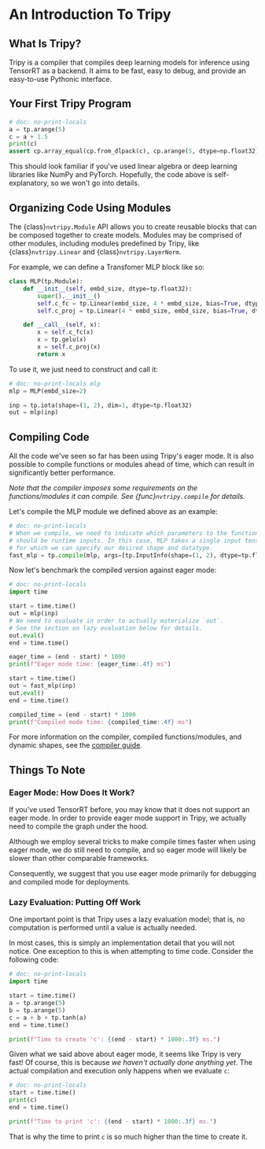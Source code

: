 # An Introduction To Tripy

## What Is Tripy?

Tripy is a compiler that compiles deep learning models for inference using TensorRT as a backend.
It aims to be fast, easy to debug, and provide an easy-to-use Pythonic interface.

## Your First Tripy Program

```py
# doc: no-print-locals
a = tp.arange(5)
c = a + 1.5
print(c)
assert cp.array_equal(cp.from_dlpack(c), cp.arange(5, dtype=np.float32) + 1.5) # doc: omit
```

This should look familiar if you've used linear algebra or deep learning libraries like
NumPy and PyTorch. Hopefully, the code above is self-explanatory, so we won't go into details.

## Organizing Code Using Modules

The {class}`nvtripy.Module` API allows you to create reusable blocks that can be composed together
to create models. Modules may be comprised of other modules, including modules predefined
by Tripy, like {class}`nvtripy.Linear` and {class}`nvtripy.LayerNorm`.

For example, we can define a Transfomer MLP block like so:

```py
class MLP(tp.Module):
    def __init__(self, embd_size, dtype=tp.float32):
        super().__init__()
        self.c_fc = tp.Linear(embd_size, 4 * embd_size, bias=True, dtype=dtype)
        self.c_proj = tp.Linear(4 * embd_size, embd_size, bias=True, dtype=dtype)

    def __call__(self, x):
        x = self.c_fc(x)
        x = tp.gelu(x)
        x = self.c_proj(x)
        return x
```

To use it, we just need to construct and call it:

```py
# doc: no-print-locals mlp
mlp = MLP(embd_size=2)

inp = tp.iota(shape=(1, 2), dim=1, dtype=tp.float32)
out = mlp(inp)
```

## Compiling Code

All the code we've seen so far has been using Tripy's eager mode. It is also possible to compile
functions or modules ahead of time, which can result in significantly better performance.

*Note that the compiler imposes some requirements on the functions/modules it can compile.*
*See {func}`nvtripy.compile` for details.*

Let's compile the MLP module we defined above as an example:

```py
# doc: no-print-locals
# When we compile, we need to indicate which parameters to the function
# should be runtime inputs. In this case, MLP takes a single input tensor
# for which we can specify our desired shape and datatype.
fast_mlp = tp.compile(mlp, args=[tp.InputInfo(shape=(1, 2), dtype=tp.float32)])
```

Now let's benchmark the compiled version against eager mode:
```py
# doc: no-print-locals
import time

start = time.time()
out = mlp(inp)
# We need to evaluate in order to actually materialize `out`.
# See the section on lazy evaluation below for details.
out.eval()
end = time.time()

eager_time = (end - start) * 1000
print(f"Eager mode time: {eager_time:.4f} ms")

start = time.time()
out = fast_mlp(inp)
out.eval()
end = time.time()

compiled_time = (end - start) * 1000
print(f"Compiled mode time: {compiled_time:.4f} ms")
```

For more information on the compiler, compiled functions/modules, and dynamic shapes,
see the [compiler guide](project:./02-compiler.md).

## Things To Note

### Eager Mode: How Does It Work?

If you've used TensorRT before, you may know that it does not support an eager mode.
In order to provide eager mode support in Tripy, we actually need to compile the graph
under the hood.

Although we employ several tricks to make compile times faster when using eager mode,
we do still need to compile, and so eager mode will likely be slower than other
comparable frameworks.

Consequently, we suggest that you use eager mode primarily for debugging and
compiled mode for deployments.

### Lazy Evaluation: Putting Off Work

One important point is that Tripy uses a lazy evaluation model; that is,
no computation is performed until a value is actually needed.

In most cases, this is simply an implementation detail that you will not notice.
One exception to this is when attempting to time code. Consider the following code:

```py
# doc: no-print-locals
import time

start = time.time()
a = tp.arange(5)
b = tp.arange(5)
c = a + b + tp.tanh(a)
end = time.time()

print(f"Time to create 'c': {(end - start) * 1000:.3f} ms.")
```

Given what we said above about eager mode, it seems like Tripy is very fast!
Of course, this is because *we haven't actually done anything yet*.
The actual compilation and execution only happens when we evaluate `c`:

```py
# doc: no-print-locals
start = time.time()
print(c)
end = time.time()

print(f"Time to print 'c': {(end - start) * 1000:.3f} ms.")
```

That is why the time to print `c` is so much higher than the time to create it.
